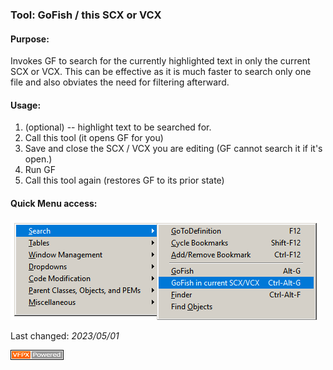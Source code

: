 ### Tool: GoFish / this SCX or VCX

#### Purpose:

Invokes GF to search for the currently highlighted text in only the current SCX or VCX.  This can be effective as it is much faster to search only one file and also obviates the need for filtering afterward.

#### Usage:
1. (optional) -- highlight text to be searched for.
1. Call this tool (it opens GF for you)
2. Save and close the SCX / VCX you are editing (GF cannot search it if it's open.)
3. Run GF
4. Call this tool again (restores GF to its prior state)


#### Quick Menu access: 

![](Images/GoFishThisSCX.png)

Last changed: _2023/05/01_ 

![Picture](./images/vfpxpoweredby_alternative.gif)